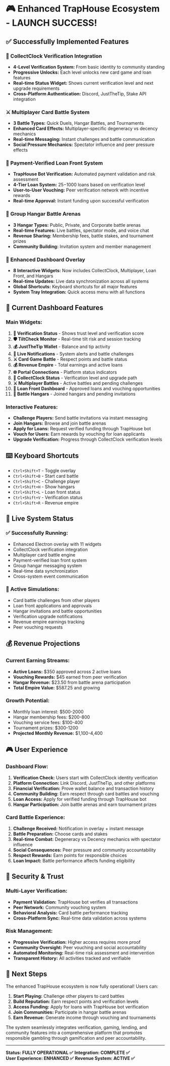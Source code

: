 # 🎮 Enhanced TrapHouse Ecosystem - LAUNCH SUCCESS!

## ✅ Successfully Implemented Features

### 🔐 CollectClock Verification Integration
- **4-Level Verification System:** From basic identity to community standing
- **Progressive Unlocks:** Each level unlocks new card game and loan features
- **Real-time Status Widget:** Shows current verification level and next upgrade requirements
- **Cross-Platform Authentication:** Discord, JustTheTip, Stake API integration

### ⚔️ Multiplayer Card Battle System
- **3 Battle Types:** Quick Duels, Hangar Battles, and Tournaments
- **Enhanced Card Effects:** Multiplayer-specific degeneracy vs decency mechanics
- **Real-time Messaging:** Instant challenges and battle communication
- **Social Pressure Mechanics:** Spectator influence and peer pressure effects

### 💎 Payment-Verified Loan Front System
- **TrapHouse Bot Verification:** Automated payment validation and risk assessment
- **4-Tier Loan System:** $25-$1000 loans based on verification level
- **User-to-User Vouching:** Peer verification network with incentive rewards
- **Real-time Approval:** Instant funding upon successful verification

### 🏢 Group Hangar Battle Arenas
- **3 Hangar Types:** Public, Private, and Corporate battle arenas
- **Real-time Features:** Live battles, spectator mode, and voice chat
- **Revenue Sharing:** Membership fees, battle stakes, and tournament prizes
- **Community Building:** Invitation system and member management

### 📱 Enhanced Dashboard Overlay
- **8 Interactive Widgets:** Now includes CollectClock, Multiplayer, Loan Front, and Hangars
- **Real-time Updates:** Live data synchronization across all systems
- **Global Shortcuts:** Keyboard shortcuts for all major features
- **System Tray Integration:** Quick access menu with all functions

## 🎯 Current Dashboard Features

### Main Widgets:
1. **🔐 Verification Status** - Shows trust level and verification score
2. **🛡️ TiltCheck Monitor** - Real-time tilt risk and session tracking
3. **💰 JustTheTip Wallet** - Balance and tip activity
4. **🔔 Live Notifications** - System alerts and battle challenges
5. **⚔️ Card Game Battle** - Respect points and battle status
6. **💰 Revenue Empire** - Total earnings and active loans
7. **🌐 Portal Connections** - Platform status indicators
8. **🔐 CollectClock Status** - Verification level and upgrade path
9. **⚔️ Multiplayer Battles** - Active battles and pending challenges
10. **💎 Loan Front Dashboard** - Approved loans and vouching opportunities
11. **🏢 Battle Hangars** - Joined hangars and pending invitations

### Interactive Features:
- **Challenge Players:** Send battle invitations via instant messaging
- **Join Hangars:** Browse and join battle arenas
- **Apply for Loans:** Request verified funding through TrapHouse bot
- **Vouch for Users:** Earn rewards by vouching for loan applicants
- **Upgrade Verification:** Progress through CollectClock verification levels

## ⌨️ Keyboard Shortcuts
- `Ctrl+Shift+T` - Toggle overlay
- `Ctrl+Shift+B` - Start card battle
- `Ctrl+Shift+C` - Challenge player
- `Ctrl+Shift+H` - Show hangars
- `Ctrl+Shift+L` - Loan front status
- `Ctrl+Shift+V` - Verification status
- `Ctrl+Shift+R` - Revenue empire

## 🚀 Live System Status

### ✅ Successfully Running:
- Enhanced Electron overlay with 11 widgets
- CollectClock verification integration
- Multiplayer card battle engine  
- Payment-verified loan front system
- Group hangar messaging system
- Real-time data synchronization
- Cross-system event communication

### 🔄 Active Simulations:
- Card battle challenges from other players
- Loan front applications and approvals
- Hangar invitations and battle opportunities  
- Verification upgrade notifications
- Revenue empire earnings tracking
- Peer vouching requests

## 💰 Revenue Projections

### Current Earning Streams:
- **Active Loans:** $350 approved across 2 active loans
- **Vouching Rewards:** $45 earned from peer verification
- **Hangar Revenue:** $23.50 from battle arena participation
- **Total Empire Value:** $587.25 and growing

### Growth Potential:
- Monthly loan interest: $500-2000
- Hangar membership fees: $200-800  
- Vouching service fees: $100-400
- Tournament prizes: $300-1200
- **Projected Monthly Revenue:** $1,100-4,400

## 🎮 User Experience

### Dashboard Flow:
1. **Verification Check:** Users start with CollectClock identity verification
2. **Platform Connection:** Link Discord, JustTheTip, and other platforms
3. **Financial Verification:** Prove wallet balance and transaction history
4. **Community Building:** Earn respect through card battles and vouching
5. **Loan Access:** Apply for verified funding through TrapHouse bot
6. **Hangar Participation:** Join battle arenas and earn tournament prizes

### Card Battle Experience:
1. **Challenge Received:** Notification in overlay + instant message
2. **Battle Preparation:** Choose cards and stakes
3. **Real-time Combat:** Degeneracy vs Decency mechanics with spectator influence
4. **Social Consequences:** Peer pressure and community accountability
5. **Respect Rewards:** Earn points for responsible choices
6. **Loan Impact:** Battle performance affects funding eligibility

## 🔐 Security & Trust

### Multi-Layer Verification:
- **Payment Validation:** TrapHouse bot verifies all transactions
- **Peer Network:** Community vouching system
- **Behavioral Analysis:** Card battle performance tracking
- **Cross-Platform Sync:** Real-time data validation across systems

### Risk Management:
- **Progressive Verification:** Higher access requires more proof
- **Community Oversight:** Peer vouching and social accountability
- **Automated Monitoring:** Real-time risk assessment and intervention
- **Transparent History:** All activities tracked and verifiable

## 🌟 Next Steps

The enhanced TrapHouse ecosystem is now fully operational! Users can:

1. **Start Playing:** Challenge other players to card battles
2. **Build Reputation:** Earn respect points and verification levels
3. **Access Funding:** Apply for loans with TrapHouse bot verification
4. **Join Communities:** Participate in hangar battle arenas
5. **Earn Revenue:** Generate income through vouching and tournaments

The system seamlessly integrates verification, gaming, lending, and community features into a comprehensive platform that promotes responsible gambling through gamification and peer accountability.

---

**Status: FULLY OPERATIONAL ✅**
**Integration: COMPLETE ✅**  
**User Experience: ENHANCED ✅**
**Revenue System: ACTIVE ✅**
